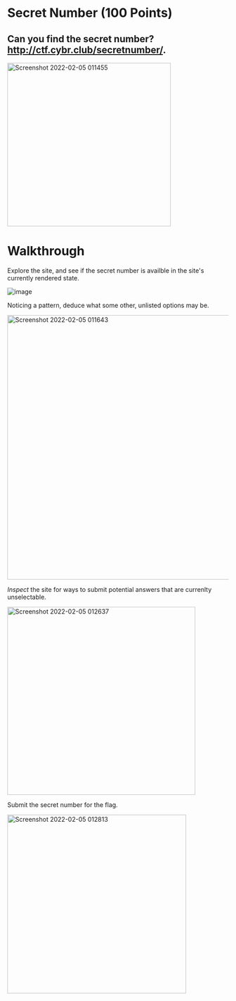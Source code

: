 # Secret Number (100 Points)

## Can you find the secret number? http://ctf.cybr.club/secretnumber/.

<img width="372" alt="Screenshot 2022-02-05 011455" src="https://user-images.githubusercontent.com/99063625/152632596-cbe28853-5b55-4e3b-bd05-f2c4e94f0159.png">

# Walkthrough

Explore the site, and see if the secret number is availble in the site's currently rendered state.

![image](https://user-images.githubusercontent.com/99063625/152632729-edfac359-99f6-40ee-b838-9a93dd68b468.png)

Noticing a pattern, deduce what some other, unlisted options may be.

<img width="602" alt="Screenshot 2022-02-05 011643" src="https://user-images.githubusercontent.com/99063625/152632628-4cd8f82c-8ff3-4e7f-b625-2c24caf5bc6c.png">

*Inspect* the site for ways to submit potential answers that are currenlty unselectable.

<img width="428" alt="Screenshot 2022-02-05 012637" src="https://user-images.githubusercontent.com/99063625/152632876-83582361-a35f-455b-a2f9-fca8496067d6.png">

Submit the secret number for the flag.

<img width="407" alt="Screenshot 2022-02-05 012813" src="https://user-images.githubusercontent.com/99063625/152632947-70ba04fd-06ce-4e46-a9da-0b8a4b9ba8df.png">

